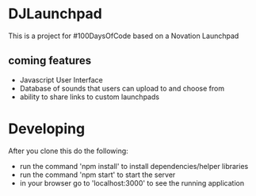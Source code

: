 # DJLaunchpad
This is a project for #100DaysOfCode based on a Novation Launchpad

## coming features

+ Javascript User Interface
+ Database of sounds that users can upload to and choose from
+ ability to share links to custom launchpads

# Developing

After you clone this do the following:

+ run the command 'npm install' to install dependencies/helper libraries
+ run the command 'npm start' to start the server
+ in your browser go to 'localhost:3000' to see the running application